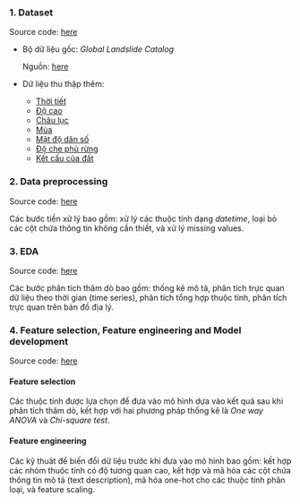 

### 1. Dataset

Source code: [here](https://github.com/minhphuongzzz/DS105-final-project/blob/main/src/data_collection.ipynb)

- Bộ dữ liệu gốc: *Global Landslide Catalog* 

  Nguồn: [here](https://data.nasa.gov/Earth-Science/Global-Landslide-Catalog-Export/dd9e-wu2v)

- Dữ liệu thu thập thêm:

  -  [Thời tiết](https://www.visualcrossing.com/weather-api)
  -  [Độ cao](https://developers.airmap.com/docs/elevation-api)
  -  [Châu lục](https://pypi.org/project/pycountry-convert/)
  -  [Mùa](https://www.nationalgeographic.org/encyclopedia/season/)
  -  [Mật độ dân số](https://sedac.ciesin.columbia.edu/data/set/gpw-v4-population-density-rev11/)
  -  [Độ che phủ rừng](https://data.globalforestwatch.org/documents/134f92e59f344549947a3eade9d80783/e%20xplore/)
  -  [Kết cấu của đất](https://developers.google.com/earth%02engine/datasets/catalog/OpenLandMap_SOL_SOL_TEXTURE%02CLASS_USDA-TT_M_v02)

### 2. Data preprocessing

Source code: [here](https://github.com/minhphuongzzz/DS105-final-project/blob/main/src/data_preprocessing.ipynb)

Các bước tiền xử lý bao gồm: xử lý các thuộc tính dạng *datetime*, loại bỏ các cột chứa thông tin không cần thiết, và xử lý missing values.

### 3. EDA

Source code: [here](https://github.com/minhphuongzzz/DS105-final-project/blob/main/src/EDA.ipynb)

Các bước phân tích thăm dò bao gồm: thống kê mô tả, phân tích trực quan dữ liệu theo thời gian (time series), phân tích tổng hợp thuộc tính, phân tích trực quan trên bản đồ địa lý.

### 4. Feature selection, Feature engineering and Model development

Source code: [here](https://github.com/minhphuongzzz/DS105-final-project/blob/main/src/model_development.ipynb)

#### Feature selection

Các thuộc tính được lựa chọn để đưa vào mô hình dựa vào kết quả sau khi phân tích thăm dò, kết hợp với hai phương pháp thống kê là *One way ANOVA* và *Chi-square test*.

#### Feature engineering

Các kỹ thuât để biến đổi dữ liệu trước khi đưa vào mô hình bao gồm: kết hợp các nhóm thuộc tính có độ tương quan cao, kết hợp và mã hóa các cột chứa thông tin mô tả (text description), mã hóa one-hot cho các thuộc tính phân loại, và feature scaling.
